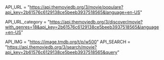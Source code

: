 API_URL = "https://api.themoviedb.org/3/movie/populare?api_key=2b61576c6129138ce5beeb3937518565&language=en-US"

API_URL_category = "https://api.themoviedb.org/3/discover/movie?with_genres=18&api_key=2b61576c6129138ce5beeb3937518565&language=en-US"

API_IMG = "https://image.tmdb.org/t/p/w500"
API_SEARCH = "https://api.themoviedb.org/3/search/movie?api_key=2b61576c6129138ce5beeb3937518565&query"
